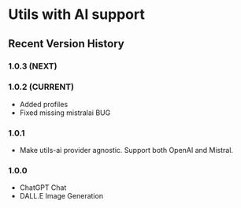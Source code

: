 # Utils with AI support

## Recent Version History

### 1.0.3 (NEXT)

### 1.0.2 (CURRENT)

* Added profiles
* Fixed missing mistralai BUG

### 1.0.1

* Make utils-ai provider agnostic. Support both OpenAI and Mistral.

### 1.0.0

* ChatGPT Chat
* DALL.E Image Generation
